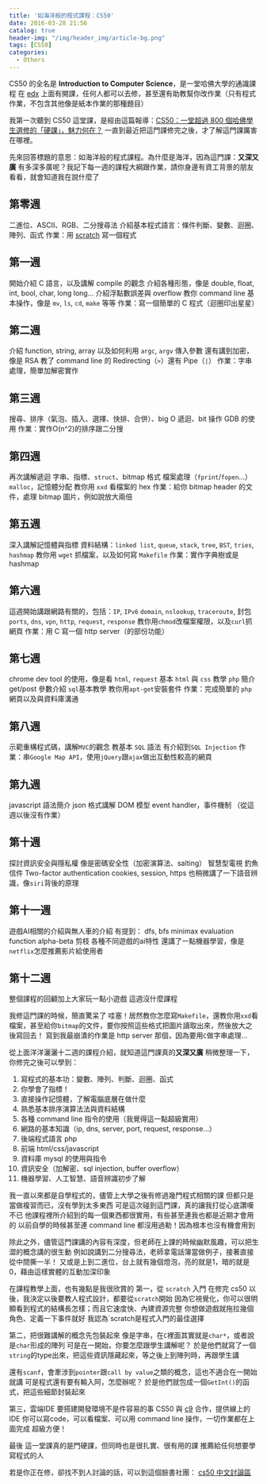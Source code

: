 ```yaml
---
title: '如海洋般的程式課程：CS50'
date: 2016-03-28 21:56
catalog: true
header-img: "/img/header_img/article-bg.png"
tags: [CS50]
categories:
  - Others
---
```

CS50 的全名是 **Introduction to Computer Science**，是一堂哈佛大學的通識課程
在 [edx](https://www.edx.org/course/introduction-computer-science-harvardx-cs50x) 上面有開課，任何人都可以去修，甚至還有助教幫你改作業（只有程式作業，不包含其他像是紙本作業的那種題目）

我第一次聽到 CS50 這堂課，是經由這篇報導：[CS50：一堂超過 800 個哈佛學生選修的「硬課」，魅力何在？](http://www.inside.com.tw/2014/12/17/harvard-cs50)
一直到最近把這門課修完之後，才了解這門課厲害在哪裡。

先來回答標題的意思：如海洋般的程式課程。為什麼是海洋，因為這門課：**又深又廣**
有多深多廣呢？我記下每一週的課程大綱跟作業，請你身邊有資工背景的朋友看看，就會知道我在說什麼了

<!-- more -->

## 第零週
二進位、ASCII、RGB、二分搜尋法
介紹基本程式語言：條件判斷、變數、迴圈、陣列、函式
作業：用 [scratch](https://scratch.mit.edu/) 寫一個程式

## 第一週
開始介紹 C 語言，以及講解 compile 的觀念
介紹各種形態，像是 double, float, int, bool, char, long long...
介紹浮點數誤差與 overflow
教你 command line 基本操作，像是 `mv`, `ls`, `cd`, `make` 等等
作業：寫一個簡單的 C 程式（迴圈印出星星）

## 第二週
介紹 function, string, array
以及如何利用 `argc`, `argv` 傳入參數
還有講到加密，像是 RSA
教了 command line 的 Redirecting（`>`）還有 Pipe（`|`）
作業：字串處理，簡單加解密實作

## 第三週
搜尋、排序（氣泡、插入、選擇、快排、合併）、big O
遞迴、bit 操作
GDB 的使用
作業：實作O(n^2)的排序跟二分搜

## 第四週
再次講解遞迴
字串、指標、`struct`、bitmap 格式
檔案處理（`fprint`/`fopen`...）
`malloc`，記憶體分配
教你用 `xxd` 看檔案的 hex
作業：給你 bitmap header 的文件，處理 bitmap 圖片，例如說放大兩倍

## 第五週
深入講解記憶體與指標
資料結構：`linked list`, `queue`, `stack`, `tree`, `BST`, `tries`, `hashmap`
教你用 `wget` 抓檔案，以及如何寫 `Makefile`
作業：實作字典樹或是 hashmap

## 第六週
這週開始講跟網路有關的，包括：`IP`, `IPv6`
`domain`, `nslookup`, `traceroute`, 封包
`ports`, `dns`, `vpn`, `http`, `request`, `response`
教你用`chmod`改檔案權限，以及`curl`抓網頁
作業：用 C 寫一個 http server（的部份功能）

## 第七週
chrome dev tool 的使用，像是看 `html`, `request`
基本 `html` 與 `css` 教學
`php` 簡介
get/post 參數介紹
`sql`基本教學
教你用`apt-get`安裝套件
作業：完成簡單的 `php` 網頁以及與資料庫溝通

## 第八週
示範重構程式碼，講解`MVC`的觀念
教基本 `SQL` 語法
有介紹到`SQL Injection`
作業：串`Google Map API`，使用`jQuery`跟`ajax`做出互動性較高的網頁

## 第九週
javascript 語法簡介
json 格式講解
DOM 模型
event handler，事件機制
（從這週以後沒有作業）

## 第十週
探討資訊安全與隱私權
像是密碼安全性（加密演算法、salting）
智慧型電視
釣魚信件
Two-factor authentication
cookies, session, https
也稍微講了一下語音辨識，像`siri`背後的原理

## 第十一週
遊戲AI相關的介紹與無人車的介紹
有提到：
dfs, bfs
minimax
evaluation function
alpha-beta 剪枝
各種不同遊戲的ai特性
還講了一點機器學習，像是`netflix`怎麼推薦影片給使用者

## 第十二週
整個課程的回顧加上大家玩一點小遊戲
這週沒什麼課程

我修這門課的時候，簡直驚呆了
哇塞！居然教你怎麼寫`Makefile`，還教你用`xxd`看檔案，甚至給你`bitmap`的文件，要你按照這些格式把圖片讀取出來，然後放大之後寫回去！
寫到我最崩潰的作業是 http server 那個，因為要用`C`做字串處理...

從上面洋洋灑灑十二週的課程介紹，就知道這門課真的**又深又廣**
稍微整理一下，你修完之後可以學到：
1. 寫程式的基本功：變數、陣列、判斷、迴圈、函式
2. 你學會了指標！
3. 直接操作記憶體，了解電腦底層在做什麼
4. 熟悉基本排序演算法法與資料結構
5. 各種 command line 指令的使用（我覺得這一點超級實用）
6. 網路的基本知識（ip, dns, server, port, request, response...）
7. 後端程式語言 php
8. 前端 html/css/javascript
9. 資料庫 mysql 的使用與指令
10. 資訊安全（加解密、sql injection, buffer overflow）
11. 機器學習、人工智慧、語音辨識初步了解

我一直以來都是自學程式的，儘管上大學之後有修過幾門程式相關的課
但都只是當做複習而已，沒有學到太多東西
可是這次碰到這門課，真的讓我打從心底讚嘆不已
他課程裡所介紹到的每一個東西都很實用，有些甚至連我也都是近期才會用的
以前自學的時候甚至連 command line 都沒用過勒！因為根本也沒有機會用到

除此之外，儘管這門課講的內容有深度，但老師在上課的時候幽默風趣，可以把生澀的概念講的很生動
例如說講到二分搜尋法，老師拿電話簿當做例子，接著直接從中間撕一半！
又或是上到二進位，台上就有幾個燈泡，亮的就是1，暗的就是0，藉由這樣實體的互動加深印象

在課程教學上面，也有幾點是我很欣賞的
第一，從 `scratch` 入門
在修完 cs50 以後，我決定以後要教人程式設計，都要從`scratch`開始
因為它視覺化，你可以很明顯看到程式的結構長怎樣；而且它速度快、內建資源完整
你想做遊戲就拖拉幾個角色、定義一下事件就好
我認為`scratch是程式入門的最佳選擇

第二，把很難講解的概念先包裝起來
像是字串，在`C`裡面其實就是`char*`，或者說是`char`形成的陣列
可是在一開始，你要怎麼跟學生講解呢？
於是他們就寫了一個`string`的type出來，把這些資訊隱藏起來，等之後上到陣列時，再跟學生講

還有`scanf`，會牽涉到`pointer`跟`call by value`之類的概念，這也不適合在一開始就講
可是程式還有要有輸入阿，怎麼辦呢？
於是他們就包成一個`GetInt()`的函式，把這些細節封裝起來

第三，雲端IDE
要搭建開發環境不是件容易的事
CS50 與 [c9](https://c9.io/) 合作，提供線上的 IDE
你可以寫code，可以看檔案、可以用 command line 操作，一切作業都在上面完成
超級方便！

最後
這一堂課真的是門硬課，但同時也是很扎實、很有用的課
推薦給任何想要學寫程式的人

若是你正在修，卻找不到人討論的話，可以到這個臉書社團：
[cs50 中文討論區](https://www.facebook.com/groups/556507217856457/)
